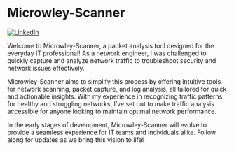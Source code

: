 # Microwley-Scanner
[![LinkedIn](https://img.shields.io/badge/LinkedIn-blue?style=flat&logo=linkedin)]([https://www.linkedin.com/in/your-linkedin-username](https://www.linkedin.com/in/michael-browley-392557b1/))


Welcome to Microwley-Scanner, a packet analysis tool designed for the everyday IT professional! As a network engineer, I was challenged to quickly capture and analyze network traffic to troubleshoot security and network issues effectively. 

Microwley-Scanner aims to simplify this process by offering intuitive tools for network scanning, packet capture, and log analysis, all tailored for quick and actionable insights. With my experience in recognizing traffic patterns for healthy and struggling networks, I’ve set out to make traffic analysis accessible for anyone looking to maintain optimal network performance.

In the early stages of development, Microwley-Scanner will evolve to provide a seamless experience for IT teams and individuals alike. Follow along for updates as we bring this vision to life!
